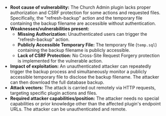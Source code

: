 - **Root cause of vulnerability:** The Church Admin plugin lacks proper authorization and CSRF protection for some actions and requested files. Specifically, the "refresh-backup" action and the temporary file containing the backup filename are accessible without authentication.
- **Weaknesses/vulnerabilities present:**
  - **Missing Authorization:** Unauthenticated users can trigger the "refresh-backup" action.
  - **Publicly Accessible Temporary File:** The temporary file (`temp.sql`) containing the backup filename is publicly accessible.
  - **Lack of CSRF Protection:** No Cross-Site Request Forgery protection is implemented for the vulnerable action.
- **Impact of exploitation:** An unauthenticated attacker can repeatedly trigger the backup process and simultaneously monitor a publicly accessible temporary file to disclose the backup filename. The attacker can then download the full database backup.
- **Attack vectors:** The attack is carried out remotely via HTTP requests, targeting specific plugin actions and files.
- **Required attacker capabilities/position:** The attacker needs no special capabilities or prior knowledge other than the affected plugin's endpoint URLs. The attacker can be unauthenticated and remote.